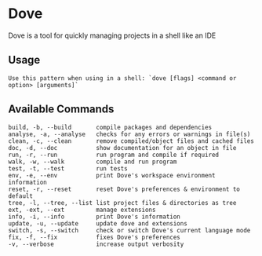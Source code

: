 # Dove

Dove is a tool for quickly managing projects in a shell like an IDE

## Usage

    Use this pattern when using in a shell: `dove [flags] <command or option> [arguments]`

## Available Commands

    build, -b, --build       compile packages and dependencies
    analyse, -a, --analyse   checks for any errors or warnings in file(s)
    clean, -c, --clean       remove compiled/object files and cached files
    doc, -d, --doc           show documentation for an object in file
    run, -r, --run           run program and compile if required
    walk, -w, --walk         compile and run program
    test, -t, --test         run tests
    env, -e, --env           print Dove's workspace environment information
    reset, -r, --reset       reset Dove's preferences & environment to default
    tree, -l, --tree, --list list project files & directories as tree
    ext, -ext, --ext         manage extensions
    info, -i, --info         print Dove's information
    update, -u, --update     update dove and extensions
    switch, -s, --switch     check or switch Dove's current language mode
    fix, -f, --fix           fixes Dove's preferences
    -v, --verbose            increase output verbosity
